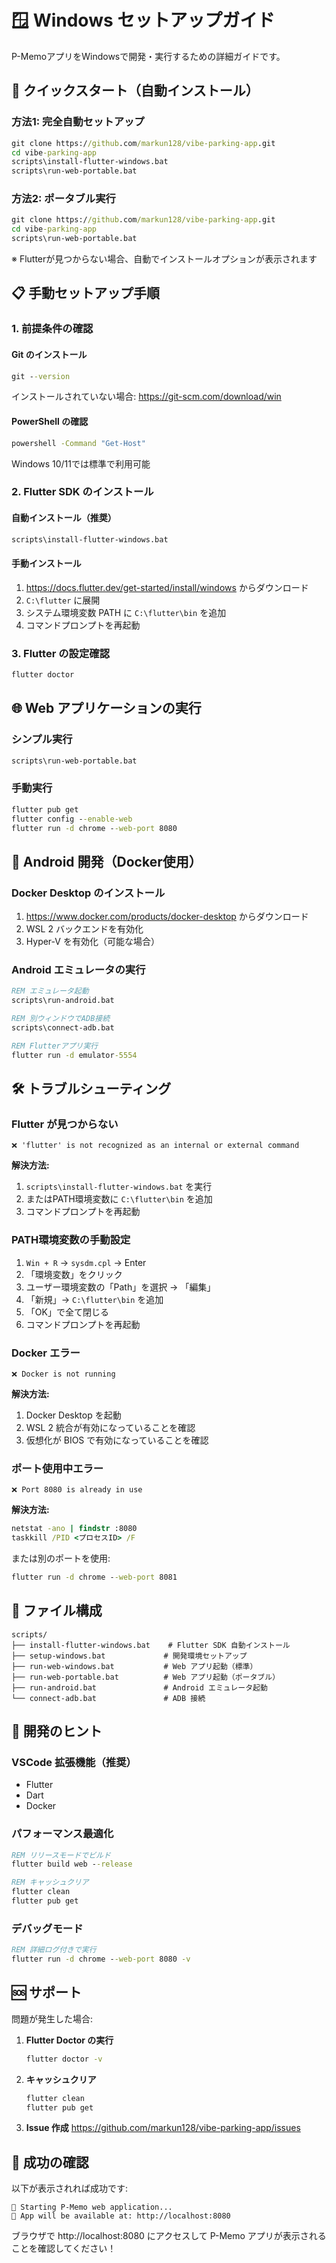 # 🪟 Windows セットアップガイド

P-MemoアプリをWindowsで開発・実行するための詳細ガイドです。

## 🚀 クイックスタート（自動インストール）

### 方法1: 完全自動セットアップ
```cmd
git clone https://github.com/markun128/vibe-parking-app.git
cd vibe-parking-app
scripts\install-flutter-windows.bat
scripts\run-web-portable.bat
```

### 方法2: ポータブル実行
```cmd
git clone https://github.com/markun128/vibe-parking-app.git
cd vibe-parking-app
scripts\run-web-portable.bat
```
※ Flutterが見つからない場合、自動でインストールオプションが表示されます

## 📋 手動セットアップ手順

### 1. 前提条件の確認

#### Git のインストール
```cmd
git --version
```
インストールされていない場合: https://git-scm.com/download/win

#### PowerShell の確認
```cmd
powershell -Command "Get-Host"
```
Windows 10/11では標準で利用可能

### 2. Flutter SDK のインストール

#### 自動インストール（推奨）
```cmd
scripts\install-flutter-windows.bat
```

#### 手動インストール
1. https://docs.flutter.dev/get-started/install/windows からダウンロード
2. `C:\flutter` に展開
3. システム環境変数 PATH に `C:\flutter\bin` を追加
4. コマンドプロンプトを再起動

### 3. Flutter の設定確認
```cmd
flutter doctor
```

## 🌐 Web アプリケーションの実行

### シンプル実行
```cmd
scripts\run-web-portable.bat
```

### 手動実行
```cmd
flutter pub get
flutter config --enable-web
flutter run -d chrome --web-port 8080
```

## 📱 Android 開発（Docker使用）

### Docker Desktop のインストール
1. https://www.docker.com/products/docker-desktop からダウンロード
2. WSL 2 バックエンドを有効化
3. Hyper-V を有効化（可能な場合）

### Android エミュレータの実行
```cmd
REM エミュレータ起動
scripts\run-android.bat

REM 別ウィンドウでADB接続
scripts\connect-adb.bat

REM Flutterアプリ実行
flutter run -d emulator-5554
```

## 🛠️ トラブルシューティング

### Flutter が見つからない
```
❌ 'flutter' is not recognized as an internal or external command
```

**解決方法:**
1. `scripts\install-flutter-windows.bat` を実行
2. またはPATH環境変数に `C:\flutter\bin` を追加
3. コマンドプロンプトを再起動

### PATH環境変数の手動設定
1. `Win + R` → `sysdm.cpl` → Enter
2. 「環境変数」をクリック
3. ユーザー環境変数の「Path」を選択 → 「編集」
4. 「新規」→ `C:\flutter\bin` を追加
5. 「OK」で全て閉じる
6. コマンドプロンプトを再起動

### Docker エラー
```
❌ Docker is not running
```

**解決方法:**
1. Docker Desktop を起動
2. WSL 2 統合が有効になっていることを確認
3. 仮想化が BIOS で有効になっていることを確認

### ポート使用中エラー
```
❌ Port 8080 is already in use
```

**解決方法:**
```cmd
netstat -ano | findstr :8080
taskkill /PID <プロセスID> /F
```

または別のポートを使用:
```cmd
flutter run -d chrome --web-port 8081
```

## 📁 ファイル構成

```
scripts/
├── install-flutter-windows.bat    # Flutter SDK 自動インストール
├── setup-windows.bat             # 開発環境セットアップ
├── run-web-windows.bat           # Web アプリ起動（標準）
├── run-web-portable.bat          # Web アプリ起動（ポータブル）
├── run-android.bat               # Android エミュレータ起動
└── connect-adb.bat               # ADB 接続
```

## 🎯 開発のヒント

### VSCode 拡張機能（推奨）
- Flutter
- Dart
- Docker

### パフォーマンス最適化
```cmd
REM リリースモードでビルド
flutter build web --release

REM キャッシュクリア
flutter clean
flutter pub get
```

### デバッグモード
```cmd
REM 詳細ログ付きで実行
flutter run -d chrome --web-port 8080 -v
```

## 🆘 サポート

問題が発生した場合:

1. **Flutter Doctor の実行**
   ```cmd
   flutter doctor -v
   ```

2. **キャッシュクリア**
   ```cmd
   flutter clean
   flutter pub get
   ```

3. **Issue 作成**
   https://github.com/markun128/vibe-parking-app/issues

## 🎉 成功の確認

以下が表示されれば成功です:
```
🚀 Starting P-Memo web application...
📱 App will be available at: http://localhost:8080
```

ブラウザで http://localhost:8080 にアクセスして P-Memo アプリが表示されることを確認してください！